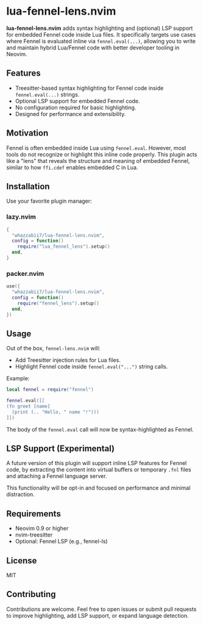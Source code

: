 # lua-fennel-lens.nvim

**lua-fennel-lens.nvim** adds syntax highlighting and (optional) LSP support for embedded Fennel code inside Lua files. It specifically targets use cases where Fennel is evaluated inline via `fennel.eval(...)`, allowing you to write and maintain hybrid Lua/Fennel code with better developer tooling in Neovim.

## Features

- Treesitter-based syntax highlighting for Fennel code inside `fennel.eval(...)` strings.
- Optional LSP support for embedded Fennel code.
- No configuration required for basic highlighting.
- Designed for performance and extensibility.

## Motivation

Fennel is often embedded inside Lua using `fennel.eval`. However, most tools do not recognize or highlight this inline code properly. This plugin acts like a "lens" that reveals the structure and meaning of embedded Fennel, similar to how `ffi.cdef` enables embedded C in Lua.

## Installation

Use your favorite plugin manager:

### lazy.nvim

```lua
{
  "whazzabii7/lua-fennel-lens.nvim",
  config = function()
    require("lua_fennel_lens").setup()
  end,
}
```

### packer.nvim

```lua
use({
  "whazzabii7/lua-fennel-lens.nvim",
  config = function()
    require("fennel_lens").setup()
  end,
})
```

## Usage

Out of the box, `fennel-lens.nvim` will:

- Add Treesitter injection rules for Lua files.
- Highlight Fennel code inside `fennel.eval("...")` string calls.

Example:

```lua
local fennel = require("fennel")

fennel.eval([[
(fn greet [name]
  (print (.. "Hello, " name "!")))
]])
```

The body of the `fennel.eval` call will now be syntax-highlighted as Fennel.

## LSP Support (Experimental)

A future version of this plugin will support inline LSP features for Fennel code, by extracting the content into virtual buffers or temporary `.fnl` files and attaching a Fennel language server.

This functionality will be opt-in and focused on performance and minimal distraction.

## Requirements

- Neovim 0.9 or higher
- nvim-treesitter
- Optional: Fennel LSP (e.g., fennel-ls)

## License

MIT

## Contributing

Contributions are welcome. Feel free to open issues or submit pull requests to improve highlighting, add LSP support, or expand language detection.
